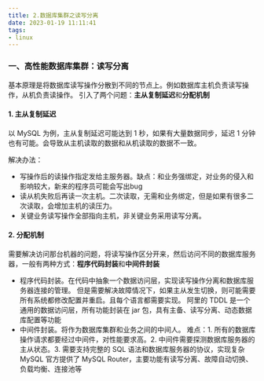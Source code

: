 ```yaml
---
title: 2.数据库集群之读写分离
date: 2023-01-19 11:11:41
tags:
- linux
---
```


### 一、高性能数据库集群：读写分离

基本原理是将数据库读写操作分散到不同的节点上。例如数据库主机负责读写操作，从机负责读操作。
引入了两个问题：**主从复制延迟**和**分配机制**

#### 1. 主从复制延迟

以 MySQL 为例，主从复制延迟可能达到 1 秒，如果有大量数据同步，延迟 1 分钟也有可能。会导致从主机读取的数据和从机读取的数据不一致。

解决办法：

- 写操作后的读操作指定发给主服务器。缺点：和业务强绑定，对业务的侵入和影响较大，新来的程序员可能会写出bug
- 读从机失败后再读一次主机。二次读取，无需和业务绑定，但是如果有很多二次读取，会增加主机的读压力。
- 关键业务读写操作全部指向主机，非关键业务采用读写分离。

#### 2. 分配机制

需要解决访问那台机器的问题，将读写操作区分开来，然后访问不同的数据库服务器，一般有两种方式：**程序代码封装**和**中间件封装**

- 程序代码封装。在代码中抽象一个数据访问层，实现读写操作分离和数据库服务器连接的管理。
    但是需要解决故障情况下，如果主从发生切换，则可能需要所有系统都修改配置并重启。且每个语言都需要实现。
    阿里的 TDDL 是一个通用的数据访问层，所有功能封装在 jar 包，具有主备、读写分离、动态数据库配置等功能
- 中间件封装。将作为数据库集群和业务之间的中间人。
    难点：1. 所有的数据库操作请求都要经过中间件，对性能要求高。2. 中间件需要探测数据库服务器的主从状态。3. 需要支持完整的 SQL 语法和数据库服务器的协议，实现复杂
    MySQL 官方提供了 MySQL Router，主要功能有读写分离、故障自动切换、负载均衡、连接池等